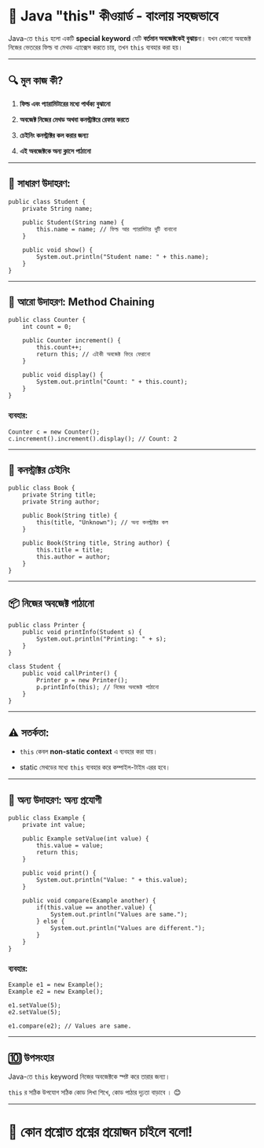📘 Java "this" কীওয়ার্ড - বাংলায় সহজভাবে
=========================================

Java-তে `this` হলো একটি **special keyword** যেটি **বর্তমান অবজেক্টকেই বুঝায়**না। যখন কোনো অবজেক্ট নিজের ভেতরের ফিল্ড বা মেথড এ্যাক্সেস করতে চায়, তখন `this` ব্যবহার করা হয়।

* * *

🔍 মুল কাজ কী?
--------------

1. **ফিল্ড এবং প্যারামিটারের মধ্যে পার্থক্য বুঝানো**

2. **অবজেক্ট নিজের মেথড অথবা কনস্ট্রাক্টরে রেফার করতে**

3. **চেইনিং কনস্ট্রাক্টর কল করার জন্য্য**

4. **এই অবজেক্টকে অন্য ক্লাসে পাঠানো**

* * *

🧐 সাধারণ উদাহরণ:
-----------------

    public class Student {
        private String name;
    
        public Student(String name) {
            this.name = name; // ফিল্ড আর প্যারামিটার দুটি বানানো
        }
    
        public void show() {
            System.out.println("Student name: " + this.name);
        }
    }

* * *

🧹 আরো উদাহরণ: Method Chaining
------------------------------

    public class Counter {
        int count = 0;
    
        public Counter increment() {
            this.count++;
            return this; // এইকী অবজেক্ট ফিরে ফেরানো
        }
    
        public void display() {
            System.out.println("Count: " + this.count);
        }
    }

### ব্যবহার:

    Counter c = new Counter();
    c.increment().increment().display(); // Count: 2

* * *

🔁 কনস্ট্রাক্টর চেইনিং
----------------------

    public class Book {
        private String title;
        private String author;
    
        public Book(String title) {
            this(title, "Unknown"); // অন্য কনস্ট্রাক্টর কল
        }
    
        public Book(String title, String author) {
            this.title = title;
            this.author = author;
        }
    }

* * *

📦 নিজের অবজেক্ট পাঠানো
-----------------------

    public class Printer {
        public void printInfo(Student s) {
            System.out.println("Printing: " + s);
        }
    }
    
    class Student {
        public void callPrinter() {
            Printer p = new Printer();
            p.printInfo(this); // নিজের অবজেক্ট পাঠানো
        }
    }

* * *

⚠️ সতর্কতা:
-----------

* `this` কেবল **non-static context** এ ব্যবহার করা যায়।

* static মেথডের মধ্যে `this` ব্যবহার করে কম্পাইল-টাইম এরর হবে।

* * *

🐚 অন্য উদাহরণ: অন্য প্রযোগী
----------------------------

    public class Example {
        private int value;
    
        public Example setValue(int value) {
            this.value = value;
            return this;
        }
    
        public void print() {
            System.out.println("Value: " + this.value);
        }
    
        public void compare(Example another) {
            if(this.value == another.value) {
                System.out.println("Values are same.");
            } else {
                System.out.println("Values are different.");
            }
        }
    }

### ব্যবহার:

    Example e1 = new Example();
    Example e2 = new Example();
    
    e1.setValue(5);
    e2.setValue(5);
    
    e1.compare(e2); // Values are same.

* * *

🔟 উপসংহার
----------

Java-তে `this` keyword নিজের অবজেক্টকে স্পষ্ট করে তারার জন্য্য।

`this` র সঠিক উপযোগ সঠিক কোড লিখা শিখে, কোড পাঠার দৃঢ়তা বাড়াবে । 😊

* * *

📢 কোন প্রশ্নোত প্রশ্নের প্রয়োজন চাইলে বলো!
===========================================
